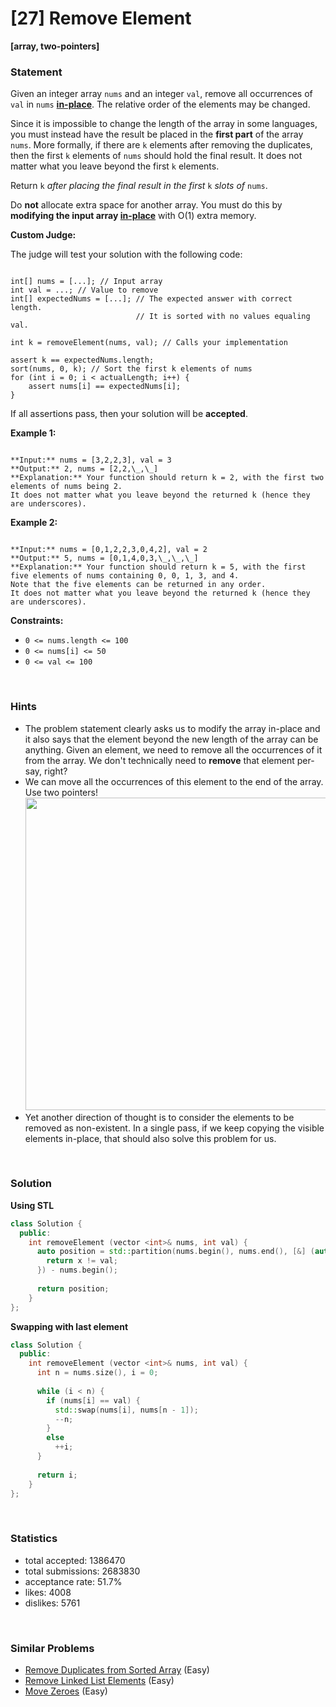 # [27] Remove Element

**[array, two-pointers]**

### Statement

Given an integer array `nums` and an integer `val`, remove all occurrences of `val` in `nums` [**in-place**](https://en.wikipedia.org/wiki/In-place_algorithm). The relative order of the elements may be changed.

Since it is impossible to change the length of the array in some languages, you must instead have the result be placed in the **first part** of the array `nums`. More formally, if there are `k` elements after removing the duplicates, then the first `k` elements of `nums` should hold the final result. It does not matter what you leave beyond the first `k` elements.

Return `k` *after placing the final result in the first* `k` *slots of* `nums`.

Do **not** allocate extra space for another array. You must do this by **modifying the input array [in-place](https://en.wikipedia.org/wiki/In-place_algorithm)** with O(1) extra memory.

**Custom Judge:**

The judge will test your solution with the following code:


```

int[] nums = [...]; // Input array
int val = ...; // Value to remove
int[] expectedNums = [...]; // The expected answer with correct length.
                            // It is sorted with no values equaling val.

int k = removeElement(nums, val); // Calls your implementation

assert k == expectedNums.length;
sort(nums, 0, k); // Sort the first k elements of nums
for (int i = 0; i < actualLength; i++) {
    assert nums[i] == expectedNums[i];
}

```


If all assertions pass, then your solution will be **accepted**.


**Example 1:**

```

**Input:** nums = [3,2,2,3], val = 3
**Output:** 2, nums = [2,2,\_,\_]
**Explanation:** Your function should return k = 2, with the first two elements of nums being 2.
It does not matter what you leave beyond the returned k (hence they are underscores).

```

**Example 2:**

```

**Input:** nums = [0,1,2,2,3,0,4,2], val = 2
**Output:** 5, nums = [0,1,4,0,3,\_,\_,\_]
**Explanation:** Your function should return k = 5, with the first five elements of nums containing 0, 0, 1, 3, and 4.
Note that the five elements can be returned in any order.
It does not matter what you leave beyond the returned k (hence they are underscores).

```

**Constraints:**
* `0 <= nums.length <= 100`
* `0 <= nums[i] <= 50`
* `0 <= val <= 100`


<br>

### Hints

- The problem statement clearly asks us to modify the array in-place and it also says that the element beyond the new length of the array can be anything. Given an element, we need to remove all the occurrences of it from the array. We don't technically need to <b>remove</b> that element per-say, right?
- We can move all the occurrences of this element to the end of the array. Use two pointers!
<br><img src="https://assets.leetcode.com/uploads/2019/10/20/hint_remove_element.png" width="500"/>
- Yet another direction of thought is to consider the elements to be removed as non-existent. In a single pass, if we keep copying the visible elements in-place, that should also solve this problem for us.

<br>

### Solution

**Using STL**

```cpp
class Solution {
  public:
    int removeElement (vector <int>& nums, int val) {
      auto position = std::partition(nums.begin(), nums.end(), [&] (auto& x) {
        return x != val;
      }) - nums.begin();
      
      return position;
    }
};
```

**Swapping with last element**

```cpp
class Solution {
  public:
    int removeElement (vector <int>& nums, int val) {
      int n = nums.size(), i = 0;
      
      while (i < n) {
        if (nums[i] == val) {
          std::swap(nums[i], nums[n - 1]);
          --n;
        }
        else
          ++i;
      }
      
      return i;
    }
};
```

<br>

### Statistics

- total accepted: 1386470
- total submissions: 2683830
- acceptance rate: 51.7%
- likes: 4008
- dislikes: 5761

<br>

### Similar Problems

- [Remove Duplicates from Sorted Array](https://leetcode.com/problems/remove-duplicates-from-sorted-array) (Easy)
- [Remove Linked List Elements](https://leetcode.com/problems/remove-linked-list-elements) (Easy)
- [Move Zeroes](https://leetcode.com/problems/move-zeroes) (Easy)
